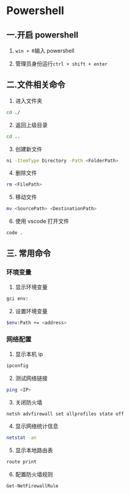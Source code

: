 # Powershell

## 一.开启 powershell

1. `win + R`输入 powershell

2. 管理员身份运行`ctrl + shift + enter`

## 二.文件相关命令

1. 进入文件夹

```sh
cd ./
```

2. 返回上级目录

```sh
cd ..
```

3. 创建新文件

```sh
ni -ItemType Directory -Path <FolderPath>
```

4. 删除文件

```sh
rm <FilePath>
```

5. 移动文件

```sh
mv <SourcePath> <DestinationPath>
```

6. 使用 vscode 打开文件

```sh
code .
```

## 三. 常用命令

### 环境变量

1. 显示环境变量

```sh
gci env:
```

2. 设置环境变量

```sh
$env:Path += <address>
```

### 网络配置

1. 显示本机 ip

```sh
ipconfig
```

2. 测试网络链接

```sh
ping <IP>
```

3. 关闭防火墙

```sh
netsh advfirewall set allprofiles state off
```

4. 显示网络统计信息

```sh
netstat -an
```

5. 显示本地路由表

```sh
route print
```

6. 配置防火墙规则

```sh
Get-NetFirewallRule
```
